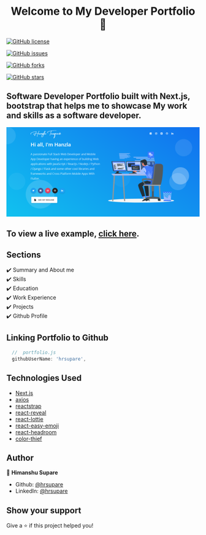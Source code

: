 <h1 align="center">Welcome to My Developer Portfolio 👋</h1>
<a href="https://github.com/hrsupare/developer-portfolio/blob/main/LICENSE"><img alt="GitHub license" src="https://img.shields.io/github/license/hrsupare/developer-portfolio"></a>

<a href="https://github.com/hrsupare/developer-portfolio/issues"><img alt="GitHub issues" src="https://img.shields.io/github/issues/hrsupare/developer-portfolio"></a>

<a href="https://github.com/hrsupare/developer-portfolio/network"><img alt="GitHub forks" src="https://img.shields.io/github/forks/hrsupare/developer-portfolio"></a>

<a href="https://github.com/hrsupare/developer-portfolio/stargazers"><img alt="GitHub stars" src="https://img.shields.io/github/stars/hrsupare/developer-portfolio"></a>


## Software Developer Portfolio built with Next.js, bootstrap that helps me to showcase My work and skills as a software developer.

<p align="center">
  <kbd>
    <img src="https://github.com/hrsupare/developer-portfolio/blob/master/picture.PNG"></img>
  </kbd>
</p>

## To view a live example, **[click here](https://developer-portfolio-hrsupare.vercel.app/)**.
 

## Sections

✔️ Summary and About me\
✔️ Skills\
✔️ Education\
✔️ Work Experience\
✔️ Projects\
✔️ Github Profile
 

## Linking Portfolio to Github

```javascript
  //  portfolio.js
  githubUserName: 'hrsupare',
```

## Technologies Used

- [Next.js](https://nextjs.org/)
- [axios](https://www.npmjs.com/package/axios)
- [reactstrap](https://reactstrap.github.io/)
- [react-reveal](https://www.react-reveal.com/)
- [react-lottie](https://www.npmjs.com/package/react-lottie)
- [react-easy-emoji](https://github.com/appfigures/react-easy-emoji)
- [react-headroom](https://github.com/KyleAMathews/react-headroom)
- [color-thief](https://github.com/lokesh/color-thief)

## Author

👤 **Himanshu Supare**

<!-- - Website: https://hanzla.netlify.app -->
- Github: [@hrsupare](https://github.com/hrsupare)
- LinkedIn: [@hrsupare](https://linkedin.com/in/hrsupare)

## Show your support

Give a ⭐️ if this project helped you!

